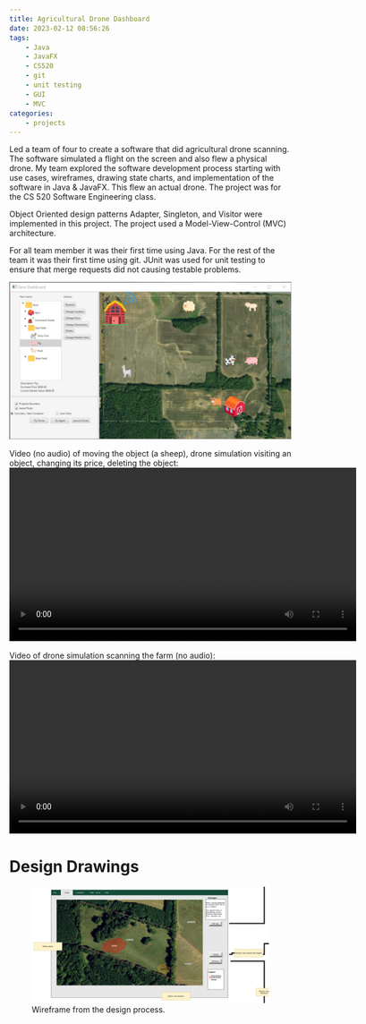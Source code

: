 ```yaml
---
title: Agricultural Drone Dashboard
date: 2023-02-12 08:56:26
tags:
    - Java
    - JavaFX
    - CS520
    - git
    - unit testing
    - GUI
    - MVC
categories:
    - projects
---
```


Led a team of four to create a software that did agricultural drone scanning. The software simulated a flight on the screen and also flew a physical drone. My team explored the software development process starting with use cases, wireframes, drawing state charts, and implementation of the software in Java & JavaFX. This flew an actual drone. The project was for the CS&nbsp;520 Software Engineering class.

Object Oriented design patterns Adapter, Singleton, and Visitor were implemented in this project. The project used a Model-View-Control (<abbr>MVC</abbr>) architecture.

For all team member it was their first time using Java. For the rest of the team it was their first time using git.
JUnit was used for unit testing to ensure that merge requests did not causing testable problems.

![Agricultural Drone Farm Software Screenshot](/images/drone/ag_drone_ly85.webp)



Video (no audio) of moving the object (a sheep), drone simulation visiting an object, changing its price, deleting the object:
<video controls width="620">
    <source src="/videos/ag_drone-visit_change_delete_q47_vp9.webm" type="video/webm" codecs="vp9">
    Download the <a href="/videos/ag_drone-visit_change_delete_q47_vp9.webm">WEBM</a>
</video>

Video of drone simulation scanning the farm (no audio):
<video controls  width="620">
    <source src="/videos/ag_drone-scan_q70_vp9.webm" type="video/webm" codecs="vp9">
    Download the <a href="/videos/ag_drone-scan_q70_vp9.webm">WEBM</a>
</video>

# Design Drawings

<figure>
    <img src="/images/drone/wireframe_ly85.webp">
    <figcaption>Wireframe from the design process.</figcaption>
</figure>